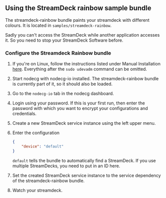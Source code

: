 ## Using the StreamDeck rainbow sample bundle

The streamdeck-rainbow bundle paints your streamdeck with different colours. It is located in `samples/streamdeck-rainbow`.

Sadly you can't access the StreamDeck while another application accesses it. So you need to stop your StreamDeck Software before.

### Configure the Streamdeck Rainbow bundle

1. If you're on Linux, follow the instructions listed under Manual Installation [here](https://github.com/timothycrosley/streamdeck-ui/blob/master/README.md). Everything after the `sudo udevadm` command can be omitted.

2. Start nodecg with nodecg-io installed. The streamdeck-rainbow bundle is currently part of it, so it should also be loaded.

3. Go to the `nodecg-io` tab in the nodecg dashboard.

4. Login using your password. If this is your first run, then enter the password with which you want to encrypt your configurations and credentials.

5. Create a new StreamDeck service instance using the left upper menu.

6. Enter the configuration

    ```json
    {
        "device": "default"
    }
    ```

    `default` tells the bundle to automatically find a StreamDeck. If you use multiple StreamDecks, you need to put in an ID here.

7. Set the created StreamDeck service instance to the service dependency of the streamdeck-rainbow bundle.

8. Watch your streamdeck.
